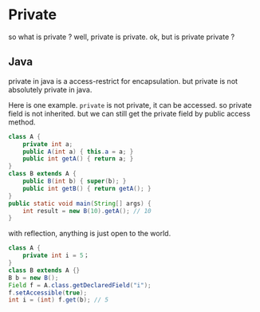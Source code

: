 # Private

so what is private ?
well, private is private.
ok, but is private private ?

## Java
private in java is a access-restrict for 
encapsulation.
but private is not absolutely private in java.

Here is one example.
`private` is not private, it can be accessed.
so private field is not inherited.
but we can still get the private field by
public access method.
```java
class A {
    private int a;
    public A(int a) { this.a = a; }
    public int getA() { return a; }
}
class B extends A {
    public B(int b) { super(b); }
    public int getB() { return getA(); }
}
public static void main(String[] args) {
    int result = new B(10).getA(); // 10
}
```

with reflection, anything is just open to 
the world.
```java
class A {
    private int i = 5；
}
class B extends A {}
B b = new B();
Field f = A.class.getDeclaredField("i");
f.setAccessible(true);
int i = (int) f.get(b); // 5
```